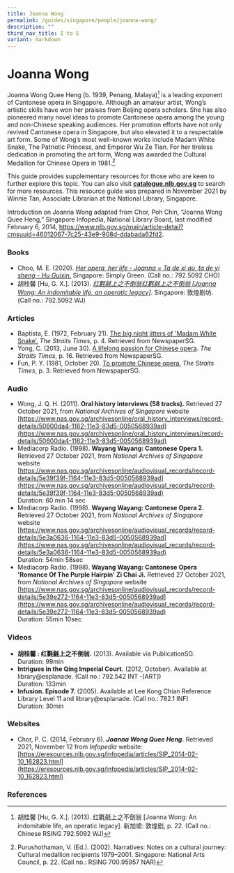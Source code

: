 ```yaml
---
title: Joanna Wong
permalink: /guides/singapore/people/joanna-wong/
description: ""
third_nav_title: I to S
variant: markdown
---
```

# Joanna Wong
Joanna Wong Quee Heng (b. 1939, Penang, Malaya)[^1] is a leading exponent of Cantonese opera in Singapore. Although an amateur artist, Wong’s artistic skills have won her praises from Beijing opera scholars. She has also pioneered many novel ideas to promote Cantonese opera among the young and non-Chinese speaking audiences. Her promotion efforts have not only revived Cantonese opera in Singapore, but also elevated it to a respectable art form. Some of Wong’s most well-known works include Madam White Snake, The Patriotic Princess, and Emperor Wu Ze Tian. For her tireless dedication in promoting the art form, Wong was awarded the Cultural Medallion for Chinese Opera in 1981.[^2]

[^1]: 胡桂馨 [Hu, G. X.]. (2013). 红氍毹上之不倒翁 [Joanna Wong: An indomitable life, an operatic legacy]. 新加坡: 敦煌剧, p. 22. (Call no.: Chinese RSING 792.5092 WJ)

[^2]: Purushothaman, V. (Ed.). (2002). Narratives: Notes on a cultural journey: Cultural medallion recipients 1979–2001. Singapore: National Arts Council, p. 22. (Call no.: RSING 700.95957 NAR)

This guide provides supplementary resources for those who are keen to further explore this topic. You can also visit [**catalogue.nlb.gov.sg**](https://catalogue.nlb.gov.sg) to search for more resources. This resource guide was prepared in November 2021 by Winnie Tan, Associate Librarian at the National Library, Singapore.

Introduction on Joanna Wong adapted from Chor, Poh Chin, “Joanna Wong Quee Heng,” Singapore Infopedia, National Library Board, last modified February 6, 2014,  https://www.nlb.gov.sg/main/article-detail?cmsuuid=46012067-7c25-43e9-908d-ddabada62fd2.



### Books

* Choo, M. E. (2020).  *[Her opera, her life - Joanna = Ta de xi qu, ta de yi sheng - Hu Guixin.](http://eservice.nlb.gov.sg/item_holding_s.aspx?bid=204463596)* Singapore: Simply Green. (Call no.: 792.5092 CHO)
* 胡桂馨 [Hu, G. X.]. (2013). *[红氍毹上之不倒翁红氍毹上之不倒翁 [Joanna Wong: An indomitable life, an operatic legacy]](http://eservice.nlb.gov.sg/item_holding_s.aspx?bid=200135206)*. Singapore: 敦煌剧坊. (Call no.: 792.5092 WJ)

### Articles
* Baptista, E. (1972, February 21). [The big night jitters of 'Madam White Snake’.](https://eresources.nlb.gov.sg/newspapers/Digitised/Article/straitstimes19720221-1.2.8.6) *The Straits Times*, p. 4. Retrieved from NewspaperSG.
* Yong, C. (2013, June 30). [A lifelong passion for Chinese opera](https://eresources.nlb.gov.sg/newspapers/Digitised/Article/straitstimes20130630-1.2.15.4). *The Straits Times*, p. 16. Retrieved from NewspaperSG.
* Fun, P. Y. (1981, October 20). [To promote Chinese opera.](https://eresources.nlb.gov.sg/newspapers/Digitised/Article/straitstimes19811020-1.2.108.6.2) *The Straits Times*, p. 3. Retrieved from NewspaperSG.

### Audio
* Wong, J. Q. H. (2011). **Oral history interviews (58 tracks).** Retrieved 27 October 2021, from *National Archives of Singapore* website [https://www.nas.gov.sg/archivesonline/oral_history_interviews/record-details/50600da4-1162-11e3-83d5-0050568939ad](https://www.nas.gov.sg/archivesonline/oral_history_interviews/record-details/50600da4-1162-11e3-83d5-0050568939ad)
*  Mediacorp Radio. (1998). **Wayang Wayang: Cantonese Opera 1.** Retrieved 27 October 2021, from *National Archives of Singapore* website [https://www.nas.gov.sg/archivesonline/audiovisual_records/record-details/5e39f39f-1164-11e3-83d5-0050568939ad](https://www.nas.gov.sg/archivesonline/audiovisual_records/record-details/5e39f39f-1164-11e3-83d5-0050568939ad) <br>Duration: 60 min 14 sec
*  Mediacorp Radio. (1998). **Wayang Wayang: Cantonese Opera 2.** Retrieved 27 October 2021, from *National Archives of Singapore* website [https://www.nas.gov.sg/archivesonline/audiovisual_records/record-details/5e3a0636-1164-11e3-83d5-0050568939ad](https://www.nas.gov.sg/archivesonline/audiovisual_records/record-details/5e3a0636-1164-11e3-83d5-0050568939ad) <br>Duration: 54min 58sec
*  Mediacorp Radio. (1998). **Wayang Wayang: Cantonese Opera 'Romance Of The Purple Hairpin' Zi Chai Ji.** Retrieved 27 October 2021, from *National Archives of Singapore* website [https://www.nas.gov.sg/archivesonline/audiovisual_records/record-details/5e39e272-1164-11e3-83d5-0050568939ad](https://www.nas.gov.sg/archivesonline/audiovisual_records/record-details/5e39e272-1164-11e3-83d5-0050568939ad) <br>Duration: 55min 10sec

### Videos
* **胡桂馨 : 红氍毹上之不倒翁.** (2013). Available via PublicationSG. <br>Duration: 99min
* **Intrigues in the Qing Imperial Court.** (2012, October). Available at library@esplanade. (Call no.: 792.542 INT -[ART]) <br>Duration: 133min
* **Infusion. Episode 7.** (2005). Available at Lee Kong Chian Reference Library Level 11 and library@esplanade. (Call no.: 782.1 INF) <br>Duration: 30min

### Websites
* Chor, P. C. (2014, February 6). ***Joanna Wong Quee Heng.*** Retrieved 2021, November 12 from *Infopedia* website: [https://eresources.nlb.gov.sg/infopedia/articles/SIP_2014-02-10_162823.html](https://eresources.nlb.gov.sg/infopedia/articles/SIP_2014-02-10_162823.html)

### References